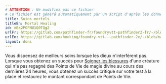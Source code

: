 ```yaml
---
# ATTENTION : Ne modifiez pas ce fichier
# Ce fichier est généré automatiquement par un script d'après les données du module Foundry VTT officiel et de sa traduction
title: Soins mortels
titleEn: Mortal Healing
id: mEk2POFNU1Q0TQg2
urlFr: https://gitlab.com/pathfinder-fr/foundryvtt-pathfinder2-fr/-/blob/master/data/feats/mEk2POFNU1Q0TQg2.htm
urlEn: https://gitlab.com/hooking/foundry-vtt---pathfinder-2e/-/blob/master/packs/data/feats.db/mortal-healing.json
layout: dons
---
```

Vous dispensez de meilleurs soins lorsque les dieux n'interfèrent pas. Lorsque vous obtenez un succès pour [Soigner les blessures](../actions/soigner-les-blessures.html) d'une créature qui n'a pas regagné des Points de Vie de magie divine au cours des dernières 24 heures, vous obtenez un succès critique sur votre test à la place et restaurez le montant correspondant de Points de Vie.
